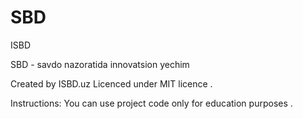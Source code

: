 # SBD
ISBD



SBD - savdo nazoratida innovatsion yechim 

Created by ISBD.uz 
Licenced under MIT licence .

Instructions:
You can use project code only for education purposes .
